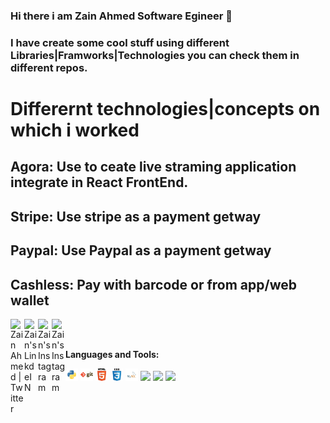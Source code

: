 ### Hi there i am Zain Ahmed Software Egineer  👋

### I have create some cool stuff using different Libraries|Framworks|Technologies you can check them in different repos.

# Differernt technologies|concepts on which i worked

## Agora: Use to ceate live straming application integrate in React FrontEnd.
## Stripe: Use stripe as a payment getway 
## Paypal: Use Paypal as a payment getway
## Cashless: Pay with barcode or from app/web wallet



<a href="https://mobile.twitter.com/zainahmed241995">
  <img align="left" alt="Zain Ahmed | Twitter" width="22px" src="https://cdn.jsdelivr.net/npm/simple-icons@v3/icons/twitter.svg" /> 
</a>
<a href="https://www.linkedin.com/in/zain-ahmed-231349132/">
  <img align="left" alt="Zain's LinkdeIN" width="22px" src="https://cdn.jsdelivr.net/npm/simple-icons@v3/icons/linkedin.svg" />
</a>
<a href="https://www.instagram.com/zainbinfurqan/">
  <img align="left" alt="Zain's Instagram" width="22px" src="https://cdn.jsdelivr.net/npm/simple-icons@v3/icons/instagram.svg" />
</a>
<a href="https://www.facebook.com/zain.ahmed.75491">
  <img align="left" alt="Zain's Instagram" width="22px" src="https://cdn.jsdelivr.net/npm/simple-icons@v3/icons/facebook.svg" />
</a>

<br>
<br>

**Languages and Tools:**  

<code><img height="20" src="https://raw.githubusercontent.com/github/explore/80688e429a7d4ef2fca1e82350fe8e3517d3494d/topics/python/python.png"></code>
<code><img height="20" src="https://raw.githubusercontent.com/github/explore/80688e429a7d4ef2fca1e82350fe8e3517d3494d/topics/git/git.png"></code>
<code><img height="20" src="https://raw.githubusercontent.com/github/explore/80688e429a7d4ef2fca1e82350fe8e3517d3494d/topics/html/html.png"></code>
<code><img height="20" src="https://raw.githubusercontent.com/github/explore/5c058a388828bb5fde0bcafd4bc867b5bb3f26f3/topics/css/css.png"></code>
<code><img height="20" src="https://raw.githubusercontent.com/github/explore/80688e429a7d4ef2fca1e82350fe8e3517d3494d/topics/mysql/mysql.png"></code>
<code><img height="20" src="https://encrypted-tbn0.gstatic.com/images?q=tbn:ANd9GcRnL6RSvqGaQKadF4Q5q2rnCpSrFH1atFw9eVYNarpROZUrqbbtuducsFRacmVkd28DKWw&usqp=CAU"></code>
<code><img height="20" src="https://img.flaticon.com/icons/png/512/919/919825.png?size=1200x630f&pad=10,10,10,10&ext=png&bg=FFFFFFFF"></code>
<code><img height="20" src="https://encrypted-tbn0.gstatic.com/images?q=tbn:ANd9GcSDp9lZQ7-8tsYUfeoiwhSMxqKuJjH_zFTCTiTv4qo0eVbB3NNJ09vSPRIk1KOF6qz3IwE&usqp=CAU"></code>

<!--
**zainbinfurqan/zainbinfurqan** is a ✨ _special_ ✨ repository because its `README.md` (this file) appears on your GitHub profile.


Here are some ideas to get you started:

- 🔭 I’m currently working on ...
- 🌱 I’m currently learning ...
- 👯 I’m looking to collaborate on ...
- 🤔 I’m looking for help with ...
- 💬 Ask me about ...
- 📫 How to reach me: ...
- 😄 Pronouns: ...
- ⚡ Fun fact: ...
-->
